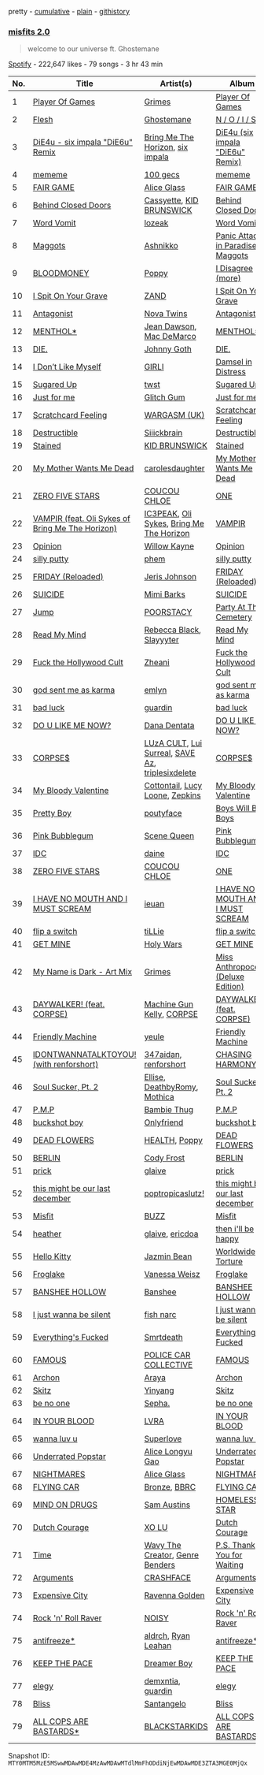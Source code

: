 pretty - [cumulative](/playlists/cumulative/37i9dQZF1DXciq74vrQmM8.md) - [plain](/playlists/plain/37i9dQZF1DXciq74vrQmM8) - [githistory](https://github.githistory.xyz/mackorone/spotify-playlist-archive/blob/main/playlists/plain/37i9dQZF1DXciq74vrQmM8)

### [misfits 2.0](https://open.spotify.com/playlist/37i9dQZF1DXciq74vrQmM8)

> welcome to our universe ft\. Ghostemane

[Spotify](https://open.spotify.com/user/spotify) - 222,647 likes - 79 songs - 3 hr 43 min

| No. | Title | Artist(s) | Album | Length |
|---|---|---|---|---|
| 1 | [Player Of Games](https://open.spotify.com/track/1aL6wkVeoR41DqDpVN7Gl2) | [Grimes](https://open.spotify.com/artist/053q0ukIDRgzwTr4vNSwab) | [Player Of Games](https://open.spotify.com/album/1WdV2sVtRWpiaPAxyvq51r) | 4:05 |
| 2 | [Flesh](https://open.spotify.com/track/1Ae2QJGUPtnCzdA4XYn1NF) | [Ghostemane](https://open.spotify.com/artist/3uL4UpqShC4p2x1dJutoRW) | [N / O / I / S / E](https://open.spotify.com/album/2W5rUof3EANdwzqAMtAWhF) | 1:19 |
| 3 | [DiE4u \- six impala "DiE6u" Remix](https://open.spotify.com/track/6gKqGwrNvxaKMAq6jb8nab) | [Bring Me The Horizon](https://open.spotify.com/artist/1Ffb6ejR6Fe5IamqA5oRUF), [six impala](https://open.spotify.com/artist/5EtZGidUP0imIVaUwBo4GW) | [DiE4u \(six impala "DiE6u" Remix\)](https://open.spotify.com/album/5BPAG0wIJVwNpqSqOQ6P6H) | 2:47 |
| 4 | [mememe](https://open.spotify.com/track/2Tdkz4mLxN8szqcMeNWcI8) | [100 gecs](https://open.spotify.com/artist/6PfSUFtkMVoDkx4MQkzOi3) | [mememe](https://open.spotify.com/album/3zy8FiB9URB4b2yNOwMM36) | 2:46 |
| 5 | [FAIR GAME](https://open.spotify.com/track/0xcEqifa3OUHuM49wOdTRP) | [Alice Glass](https://open.spotify.com/artist/4ukk0IyB7vL97QirpOcNr3) | [FAIR GAME](https://open.spotify.com/album/30CZtMCeKytiLQ0J6XfYmY) | 2:46 |
| 6 | [Behind Closed Doors](https://open.spotify.com/track/24A9gRCWE4Jza8DDhnur6C) | [Cassyette](https://open.spotify.com/artist/3X8VK5wNpLQCVEo4sWBH2A), [KID BRUNSWICK](https://open.spotify.com/artist/4QxIol1JzAa4ePmDytv0e4) | [Behind Closed Doors](https://open.spotify.com/album/1U8ck3ysyU4iwNaagT7MCJ) | 3:03 |
| 7 | [Word Vomit](https://open.spotify.com/track/579Toef3RjBEXfFMXvwkqp) | [lozeak](https://open.spotify.com/artist/0neQuv6AF4kuA82CZcPoAc) | [Word Vomit](https://open.spotify.com/album/7dsAqFpnshTvViLP7PTzkd) | 2:26 |
| 8 | [Maggots](https://open.spotify.com/track/4z273kPQy8lRomWDuwOrb4) | [Ashnikko](https://open.spotify.com/artist/3PyJHH2wyfQK3WZrk9rpmP) | [Panic Attacks in Paradise / Maggots](https://open.spotify.com/album/5FmtIdXlRz4uyqjp7ECJsH) | 2:18 |
| 9 | [BLOODMONEY](https://open.spotify.com/track/4X863RO196BJ5bUBbhMral) | [Poppy](https://open.spotify.com/artist/5mlbvTfWUOfDrUIK6dkNzv) | [I Disagree \(more\)](https://open.spotify.com/album/0jTjzLGg15C48CJEfZ9pFJ) | 3:02 |
| 10 | [I Spit On Your Grave](https://open.spotify.com/track/1Nlr6AqQHfh79yFabmu2EF) | [ZAND](https://open.spotify.com/artist/0zCrrgklotTrkkJDNUAury) | [I Spit On Your Grave](https://open.spotify.com/album/7CfzmC5Xq20b1UQbO4fHkM) | 3:39 |
| 11 | [Antagonist](https://open.spotify.com/track/76NdeyUe2IEANeAopr4V31) | [Nova Twins](https://open.spotify.com/artist/7I95CM75shzCjHuTzrepjM) | [Antagonist](https://open.spotify.com/album/4cAKhG7S3jOL53LaGMtdNw) | 3:06 |
| 12 | [MENTHOL\*](https://open.spotify.com/track/72rEOdEzgGc81Gos5dD0Je) | [Jean Dawson](https://open.spotify.com/artist/7vNNmjV14SKQzlQAEg0BXP), [Mac DeMarco](https://open.spotify.com/artist/3Sz7ZnJQBIHsXLUSo0OQtM) | [MENTHOL\*](https://open.spotify.com/album/4fdI8lc6iPhJrsNi7pBgPl) | 3:07 |
| 13 | [DIE.](https://open.spotify.com/track/2eG73ReC02zztM4ll0EFqi) | [Johnny Goth](https://open.spotify.com/artist/1ejkQAcOu9cl7kEbZ3Nb8b) | [DIE.](https://open.spotify.com/album/4iSdfXtUE3ur5UHJqjI4FB) | 2:50 |
| 14 | [I Don’t Like Myself](https://open.spotify.com/track/47CkkBlp2mBiLhLl31BQAI) | [GIRLI](https://open.spotify.com/artist/4XX9YjNQrHTZfZz3DCX6DP) | [Damsel in Distress](https://open.spotify.com/album/0yRDXJyXgyTbBqqONVcX27) | 2:44 |
| 15 | [Sugared Up](https://open.spotify.com/track/7rrW0HPdHSOlXQtzTvDxpb) | [twst](https://open.spotify.com/artist/5zEQC9Hbg0Sql7lQB466xD) | [Sugared Up](https://open.spotify.com/album/7918WlTCOxkQ1kV12Ey7my) | 2:33 |
| 16 | [Just for me](https://open.spotify.com/track/67lOnPna7dewLKizrVu31v) | [Glitch Gum](https://open.spotify.com/artist/1wpftBruYql3kTa4Px6kze) | [Just for me](https://open.spotify.com/album/3j2m4CvN4dphBLAv7e2tUt) | 2:23 |
| 17 | [Scratchcard Feeling](https://open.spotify.com/track/5B1ZMJQqtjMSJqFckLGLx8) | [WARGASM \(UK\)](https://open.spotify.com/artist/1NRudBLaT84LXxfsYdFMhB) | [Scratchcard Feeling](https://open.spotify.com/album/3ZIYT6OXxH0eHrnKheNMDn) | 4:00 |
| 18 | [Destructible](https://open.spotify.com/track/73IXs3h1OUIecDOAoYvH15) | [Siiickbrain](https://open.spotify.com/artist/1oPEr1Ci8sWOYj8SSh2VPE) | [Destructible](https://open.spotify.com/album/39n6Z4LYELVW2vaElXsgxH) | 2:51 |
| 19 | [Stained](https://open.spotify.com/track/28Fhh3sLYSeqXij1PM9wHW) | [KID BRUNSWICK](https://open.spotify.com/artist/4QxIol1JzAa4ePmDytv0e4) | [Stained](https://open.spotify.com/album/4HLLeKI7DK3PXDT9OSCzgy) | 3:36 |
| 20 | [My Mother Wants Me Dead](https://open.spotify.com/track/3ADDLOa2NjjLFQ7g2FTiYx) | [carolesdaughter](https://open.spotify.com/artist/2hiq2iBnUik3mrOfEgRSpB) | [My Mother Wants Me Dead](https://open.spotify.com/album/0T6yUi3nWoE9c5krkoPYPK) | 1:45 |
| 21 | [ZERO FIVE STARS](https://open.spotify.com/track/2HXLC1alUzezTMoBM0Sxkb) | [COUCOU CHLOE](https://open.spotify.com/artist/5xmw3tD4MbvhA1ay1U0HEC) | [ONE](https://open.spotify.com/album/6iEbn9hlgnnd9wa7qgemhO) | 2:36 |
| 22 | [VAMPIR \(feat\. Oli Sykes of Bring Me The Horizon\)](https://open.spotify.com/track/3FQOmo61pO1ZnBT26d6WLQ) | [IC3PEAK](https://open.spotify.com/artist/3luonLzvSOxdU8ytCaEIK8), [Oli Sykes](https://open.spotify.com/artist/1UXEXWWOTTZNlyFapwHDbW), [Bring Me The Horizon](https://open.spotify.com/artist/1Ffb6ejR6Fe5IamqA5oRUF) | [VAMPIR](https://open.spotify.com/album/0ZjZyPw9pHhOahynV7tSaW) | 2:23 |
| 23 | [Opinion](https://open.spotify.com/track/2ODY9n6MPPDTLgqTlgFW50) | [Willow Kayne](https://open.spotify.com/artist/7b6l5JehVDc5Wb7L8iPvJN) | [Opinion](https://open.spotify.com/album/1zR96H40EoUG62VmJ7fK6A) | 2:27 |
| 24 | [silly putty](https://open.spotify.com/track/3AG923oYOUn7ESzHTkthKL) | [phem](https://open.spotify.com/artist/0MGJHTThvyAyqKuEAgPqDr) | [silly putty](https://open.spotify.com/album/4HdrJc0K45gBQQSBIkOhx1) | 2:46 |
| 25 | [FRIDAY \(Reloaded\)](https://open.spotify.com/track/3Pf28cD5MjAuQzkBnYviCj) | [Jeris Johnson](https://open.spotify.com/artist/2hmePXeTr2b7cdRAtRjvPq) | [FRIDAY \(Reloaded\)](https://open.spotify.com/album/3XSKnyN9nvtxA2LFQOdTCu) | 1:40 |
| 26 | [SUICIDE](https://open.spotify.com/track/4atpzYOS3lR8a99kgp1kcC) | [Mimi Barks](https://open.spotify.com/artist/5A4P1UOSqbSvJKoi3VYlCC) | [SUICIDE](https://open.spotify.com/album/1vQpCZWCnmYWgF1ZVRCUFt) | 3:47 |
| 27 | [Jump](https://open.spotify.com/track/3wGVgIe8CvDxGEJEdrAKfh) | [POORSTACY](https://open.spotify.com/artist/7vSY9HEreOqb1Llar3UC38) | [Party At The Cemetery](https://open.spotify.com/album/3kT0vXJqRNILDVVUX5LhkQ) | 2:49 |
| 28 | [Read My Mind](https://open.spotify.com/track/6wjaAghthtTG3EEIPCI9b7) | [Rebecca Black](https://open.spotify.com/artist/3Vl9fyKMIdLMswk8ai3mm9), [Slayyyter](https://open.spotify.com/artist/4QM5QCHicznALtX885CnZC) | [Read My Mind](https://open.spotify.com/album/74ulDfyawnDdg7r86GQH72) | 3:25 |
| 29 | [Fuck the Hollywood Cult](https://open.spotify.com/track/5SoxOODF9bvcb7vEBkG6dz) | [Zheani](https://open.spotify.com/artist/75xNYf2GU5wtQqBrd74SlY) | [Fuck the Hollywood Cult](https://open.spotify.com/album/36CVtGbnMvnZphHX7IiRPJ) | 3:10 |
| 30 | [god sent me as karma](https://open.spotify.com/track/6Y3AYLsKkGaMYCRC0OGzy3) | [emlyn](https://open.spotify.com/artist/1qMJAm3nqZq6AsqeaAk2m1) | [god sent me as karma](https://open.spotify.com/album/7jUoT7TNoh0SdI4yS5K6tp) | 3:06 |
| 31 | [bad luck](https://open.spotify.com/track/36vsIkYZOTxHxKPPFoE65Y) | [guardin](https://open.spotify.com/artist/6zqcGQ6MH6yetBUoquMnL7) | [bad luck](https://open.spotify.com/album/0WSPPKm1jrkvYVCDbe5qub) | 2:49 |
| 32 | [DO U LIKE ME NOW?](https://open.spotify.com/track/22Uh81w7dh0sdE4egnLndv) | [Dana Dentata](https://open.spotify.com/artist/1QiXZr91PL7BG5jT7j14uB) | [DO U LIKE ME NOW?](https://open.spotify.com/album/5pEPrSirLnbvFr65nO5Zp9) | 2:23 |
| 33 | [CORPSE$](https://open.spotify.com/track/0J5apfOF4WspEaSzDf5CIn) | [LUzA CULT](https://open.spotify.com/artist/3PNeM7iJ589do6dmOP26IT), [Lui Surreal](https://open.spotify.com/artist/1iYbQXLrNdjcndT8cyfA8m), [SAVE Az](https://open.spotify.com/artist/41zUkY4aPJbXRPGdDH25y7), [triplesixdelete](https://open.spotify.com/artist/1MWqzCKKuVN5wDahu2F4g2) | [CORPSE$](https://open.spotify.com/album/2RelSGPWsonQDrBVgLqXnA) | 1:44 |
| 34 | [My Bloody Valentine](https://open.spotify.com/track/4hnKoBZJ3XHMkNXCFWvoAm) | [Cottontail](https://open.spotify.com/artist/4TVXVHRuEfI05r7V2iKvss), [Lucy Loone](https://open.spotify.com/artist/0seIM4z37CkUcsuu7kpzF9), [Zepkins](https://open.spotify.com/artist/0wXgbtNwH7CcHmmmNcEZRo) | [My Bloody Valentine](https://open.spotify.com/album/261S9u5PrX8u1W6aRLC69Z) | 2:47 |
| 35 | [Pretty Boy](https://open.spotify.com/track/4rTYW2D4ndQC02e6qAPo2p) | [poutyface](https://open.spotify.com/artist/0H44O4IYqpTOGx4c5nV37f) | [Boys Will Be Boys](https://open.spotify.com/album/3EQRAaLvsRsyp9Zr7y0rKJ) | 2:32 |
| 36 | [Pink Bubblegum](https://open.spotify.com/track/4jxg7aD2s4ehpjyVP0qisg) | [Scene Queen](https://open.spotify.com/artist/6WandyxeDxlcOTwxtnTKP4) | [Pink Bubblegum](https://open.spotify.com/album/70bWJ4nB1AGuDh5hqfZ3pf) | 2:22 |
| 37 | [IDC](https://open.spotify.com/track/5OwLlkNv9SisPU2ERTks0t) | [daine](https://open.spotify.com/artist/4lyCoxLN0aW7nJy5rec0tG) | [IDC](https://open.spotify.com/album/5rcX9JwTd8qF39LpCWpQrs) | 2:37 |
| 38 | [ZERO FIVE STARS](https://open.spotify.com/track/7pLPs5Yph0xTeEMAA4Heff) | [COUCOU CHLOE](https://open.spotify.com/artist/5xmw3tD4MbvhA1ay1U0HEC) | [ONE](https://open.spotify.com/album/5nFvLGogWjDGiJ25xBknPG) | 2:36 |
| 39 | [I HAVE NO MOUTH AND I MUST SCREAM](https://open.spotify.com/track/1fGVjNrmqYIgYh3eS8Dwgg) | [ieuan](https://open.spotify.com/artist/6t0xwGS4HEjHUuMIvRyKoh) | [I HAVE NO MOUTH AND I MUST SCREAM](https://open.spotify.com/album/1T04rAhb1uw0n7hDt8CyST) | 3:11 |
| 40 | [flip a switch](https://open.spotify.com/track/3Xnsm7gx3KBmYoWFdNMof6) | [tiLLie](https://open.spotify.com/artist/6toGqzw4iivB9qwDpOAiVN) | [flip a switch](https://open.spotify.com/album/2QueRNxcrP62Nkg3YfZGrJ) | 2:32 |
| 41 | [GET MINE](https://open.spotify.com/track/01pkZKRRRGCcW0EoHxbnDl) | [Holy Wars](https://open.spotify.com/artist/2dTOWcCL0cYviin0Uz1lj4) | [GET MINE](https://open.spotify.com/album/36KVNZ2nT8UTyqU43WMEty) | 2:50 |
| 42 | [My Name is Dark \- Art Mix](https://open.spotify.com/track/43DBhwmvfhWTQwBRmJsafC) | [Grimes](https://open.spotify.com/artist/053q0ukIDRgzwTr4vNSwab) | [Miss Anthropocene \(Deluxe Edition\)](https://open.spotify.com/album/4zyqNfmTrnvUejh8M1IEh9) | 5:56 |
| 43 | [DAYWALKER! \(feat\. CORPSE\)](https://open.spotify.com/track/2NnJpRXIlx35Vij3bPZO0h) | [Machine Gun Kelly](https://open.spotify.com/artist/6TIYQ3jFPwQSRmorSezPxX), [CORPSE](https://open.spotify.com/artist/7yntSJ6uojO3z6GFUVwhAW) | [DAYWALKER! \(feat\. CORPSE\)](https://open.spotify.com/album/2y8j3djW8ZswvAbEcPBBti) | 2:17 |
| 44 | [Friendly Machine](https://open.spotify.com/track/1HwDXo5LrML3NYmYQiboCB) | [yeule](https://open.spotify.com/artist/1WZarnZpWEv7dDtjAETt4X) | [Friendly Machine](https://open.spotify.com/album/0K4D8UZiHwXH2c1cKNXnXZ) | 3:46 |
| 45 | [IDONTWANNATALKTOYOU! \(with renforshort\)](https://open.spotify.com/track/39LAVN7bpAOvpCwA06dvWZ) | [347aidan](https://open.spotify.com/artist/0bBz5bRBkExaej2HxtVfCw), [renforshort](https://open.spotify.com/artist/3GYvf7puxwkr51EYoD9E7D) | [CHASING HARMONY](https://open.spotify.com/album/2bAyamw2R64VLAFsQW20xc) | 2:18 |
| 46 | [Soul Sucker, Pt\. 2](https://open.spotify.com/track/7lSRoGGERYMfi5mDotavru) | [Ellise](https://open.spotify.com/artist/2FovgCfOwN9iqbkCBlKFdT), [DeathbyRomy](https://open.spotify.com/artist/7aWpPjjgItUnXljFxYYKZI), [Mothica](https://open.spotify.com/artist/1JhiIIXT9DWqEU3BYFZwGA) | [Soul Sucker, Pt\. 2](https://open.spotify.com/album/5DkmK3sQcBanrRg1lFHlMs) | 2:41 |
| 47 | [P.M.P](https://open.spotify.com/track/1VA0mnllvpmDA9bnRAuTXL) | [Bambie Thug](https://open.spotify.com/artist/6g3orasGcMPn0gwcE3JMAC) | [P.M.P](https://open.spotify.com/album/6g1CyzJuejx3AVopNeS1aX) | 3:22 |
| 48 | [buckshot boy](https://open.spotify.com/track/0UDKAvVtuX8oxvpuUjsBbR) | [Onlyfriend](https://open.spotify.com/artist/03zKAbmkkWhUzjUSmJZGVE) | [buckshot boy](https://open.spotify.com/album/6eB0sUv4yuNNWzXFv11A8J) | 2:18 |
| 49 | [DEAD FLOWERS](https://open.spotify.com/track/54i9YWj8AnEvj1FhJgVZC4) | [HEALTH](https://open.spotify.com/artist/6FfjnGXMhxSsJTuGLWBDth), [Poppy](https://open.spotify.com/artist/5mlbvTfWUOfDrUIK6dkNzv) | [DEAD FLOWERS](https://open.spotify.com/album/1RKvRWHyVw3UIfQVuIjcuJ) | 5:01 |
| 50 | [BERLIN](https://open.spotify.com/track/1BaEm7lJxDtoRZ1QmPcBZr) | [Cody Frost](https://open.spotify.com/artist/3FobDbMc9jNxkZ8GCc685W) | [BERLIN](https://open.spotify.com/album/1CpDsqIBSXH8WCwEb8j8Y6) | 3:02 |
| 51 | [prick](https://open.spotify.com/track/6IUVdUkKw18jHqFAjl7y8k) | [glaive](https://open.spotify.com/artist/4cJKDGSv4Dz9QycXYmo565) | [prick](https://open.spotify.com/album/6enhvDQVtETLMQZjAzlUWp) | 2:14 |
| 52 | [this might be our last december](https://open.spotify.com/track/0M1dASu7GXGN0Bry7XcNRR) | [poptropicaslutz!](https://open.spotify.com/artist/08DN8ZbOSeuTELiQjc4Jl8) | [this might be our last december](https://open.spotify.com/album/0cOJKej242GN1wt65WW3N3) | 2:28 |
| 53 | [Misfit](https://open.spotify.com/track/0VGRtiYYW4ch4SrkFkLlYJ) | [BUZZ](https://open.spotify.com/artist/4YXzweXdgnq4xSOpo1ZWxR) | [Misfit](https://open.spotify.com/album/67szcbtvGILfdqgbg6MpNc) | 2:26 |
| 54 | [heather](https://open.spotify.com/track/3OnhO4po4yLW2uNoiKGUYX) | [glaive](https://open.spotify.com/artist/4cJKDGSv4Dz9QycXYmo565), [ericdoa](https://open.spotify.com/artist/4hR6Bm9YYtktXzjmKhb1Cn) | [then i'll be happy](https://open.spotify.com/album/1vt6o574MwqdmPm8ktkT7s) | 1:51 |
| 55 | [Hello Kitty](https://open.spotify.com/track/22FniXvTKV9IC6IhxCpYve) | [Jazmin Bean](https://open.spotify.com/artist/6blEmsLU25ewy8hHtgZaSL) | [Worldwide Torture](https://open.spotify.com/album/2SVRzumTLUTdoHgYNQ4Rh9) | 2:31 |
| 56 | [Froglake](https://open.spotify.com/track/0PQbOcnO2MwbqvJRQq3ksK) | [Vanessa Weisz](https://open.spotify.com/artist/7dvGiSfugWRPvRmuptKcHA) | [Froglake](https://open.spotify.com/album/3u1TiYQgE20HLmiL5uXrTL) | 3:16 |
| 57 | [BANSHEE HOLLOW](https://open.spotify.com/track/58flRCPtcit55PD4jaga1W) | [Banshee](https://open.spotify.com/artist/0DG7J8Q9Alnt65HJv6owzf) | [BANSHEE HOLLOW](https://open.spotify.com/album/52ytO4git0zRExoV1kK9zA) | 1:50 |
| 58 | [I just wanna be silent](https://open.spotify.com/track/4jCvCe2MAaPuzERi8Dzqng) | [fish narc](https://open.spotify.com/artist/1IxZyCzEKTCm8z7gSgyfTU) | [I just wanna be silent](https://open.spotify.com/album/19cnCnUEYHC3rj71L1VgnQ) | 2:40 |
| 59 | [Everything's Fucked](https://open.spotify.com/track/4TB8yXdbtiVT8Wlgz5Bnbm) | [Smrtdeath](https://open.spotify.com/artist/4NYeChhB65zL0ywl4rHmSk) | [Everything's Fucked](https://open.spotify.com/album/4CzqZgtyv31j9DVQHoHO1r) | 3:01 |
| 60 | [FAMOUS](https://open.spotify.com/track/530V51I8suvq6qTwaQZLse) | [POLICE CAR COLLECTIVE](https://open.spotify.com/artist/4FaTP0DGcGHdaTAcUIFTQ2) | [FAMOUS](https://open.spotify.com/album/2sRQ8crrfsVL0s3wwU5JBu) | 2:57 |
| 61 | [Archon](https://open.spotify.com/track/6fMWYAVmr6SVyt6vsxetYF) | [Araya](https://open.spotify.com/artist/58dPXkn0hgEY1TY1utbG4a) | [Archon](https://open.spotify.com/album/28f8Dn5kYQQKmUoJx74V0Y) | 2:56 |
| 62 | [Skitz](https://open.spotify.com/track/2ziUaTw3sQHI9FHCVk6ob3) | [Yinyang](https://open.spotify.com/artist/5WesO65aRpHO5Cqjg8IMvA) | [Skitz](https://open.spotify.com/album/5zyNyDGWEAw2OnIGomFxCd) | 2:58 |
| 63 | [be no one](https://open.spotify.com/track/0fVNG78xrpckyKseNP5XBv) | [Sepha.](https://open.spotify.com/artist/094ug46k28Q0tdaGPm3WNA) | [be no one](https://open.spotify.com/album/0ibbUkk4eihYg6X9qZdwNv) | 4:21 |
| 64 | [IN YOUR BLOOD](https://open.spotify.com/track/2evPSkNE3z0unewvQVPoI8) | [LVRA](https://open.spotify.com/artist/0wnxBYaim46rj6QmaukOcf) | [IN YOUR BLOOD](https://open.spotify.com/album/3btxaWRqZYDZxB6QtSBDnN) | 3:44 |
| 65 | [wanna luv u](https://open.spotify.com/track/34I9rpFDpvL87DO9JT3ca3) | [Superlove](https://open.spotify.com/artist/33esp5UFKcRpxcR4Xo0Sne) | [wanna luv u](https://open.spotify.com/album/60uDwGVGqjZ5dUHwBy1Pno) | 3:29 |
| 66 | [Underrated Popstar](https://open.spotify.com/track/03YAkNt5ctr4vQwqmNPybe) | [Alice Longyu Gao](https://open.spotify.com/artist/5HvKzBgj4yphQfBJjBJrhL) | [Underrated Popstar](https://open.spotify.com/album/2zfYuMo33ayzbl9HfT9laT) | 2:11 |
| 67 | [NIGHTMARES](https://open.spotify.com/track/7mSlQDf71bBDU3vRMJCSol) | [Alice Glass](https://open.spotify.com/artist/4ukk0IyB7vL97QirpOcNr3) | [NIGHTMARES](https://open.spotify.com/album/5S8FMiG1oz3ynTO2yYRwO8) | 2:12 |
| 68 | [FLYING CAR](https://open.spotify.com/track/5Nq1ajBF2nJIlZxFAGLfpF) | [Bronze](https://open.spotify.com/artist/6tYQMlvJdCgJd660u47II0), [BBRC](https://open.spotify.com/artist/1rUZnYVwvnjt3MrQastd5X) | [FLYING CAR](https://open.spotify.com/album/7ATiXxdFjmBBQuXVy1NuOv) | 3:07 |
| 69 | [MIND ON DRUGS](https://open.spotify.com/track/0OPFDnCPCwHk9O83lqBxzq) | [Sam Austins](https://open.spotify.com/artist/0zmnfFQX8LWVVZyRPHRx1V) | [HOMELESS STAR](https://open.spotify.com/album/1vmk95l8FDuRgVyvplEQqw) | 2:09 |
| 70 | [Dutch Courage](https://open.spotify.com/track/5OCDCNYb7xT1HwgJ9SS1Oh) | [XO LU](https://open.spotify.com/artist/1QuS8XFGkFeFQdAQwSR1Uf) | [Dutch Courage](https://open.spotify.com/album/30kaWVTwGdetGhUqlbv04p) | 2:27 |
| 71 | [Time](https://open.spotify.com/track/5HorhJ1JnFkJw0egrgg49I) | [Wavy The Creator](https://open.spotify.com/artist/5kr136hLeeKJznp60ieWdC), [Genre Benders](https://open.spotify.com/artist/3SHzP44kbcifa3M4f1zjSz) | [P.S\. Thank You for Waiting](https://open.spotify.com/album/51LUoIXs5uyiGkuQ9ExJtM) | 2:58 |
| 72 | [Arguments](https://open.spotify.com/track/0mTWdpD4Q88OA9KWxzgb2K) | [CRASHFACE](https://open.spotify.com/artist/5KjrHPtIS2XCqs5zZwnydX) | [Arguments](https://open.spotify.com/album/09isQOmWP3x8pc9dmlKR8I) | 3:09 |
| 73 | [Expensive City](https://open.spotify.com/track/4CCW2m2UARXZzWclNGMbWb) | [Ravenna Golden](https://open.spotify.com/artist/27Od4Wz93nItXglC5t5GuC) | [Expensive City](https://open.spotify.com/album/7KikWHJJfV5OtaFOU1RY7f) | 1:44 |
| 74 | [Rock 'n' Roll Raver](https://open.spotify.com/track/68iPcJAmCqWPyfs9wPHwVT) | [NOISY](https://open.spotify.com/artist/5bt1iZVk3VV1LxRL4wzZ9F) | [Rock 'n' Roll Raver](https://open.spotify.com/album/1mP17eGU7BavBcaTGmnNbu) | 3:53 |
| 75 | [antifreeze\*](https://open.spotify.com/track/4kUxJuInSVt8lNtcTGbjKD) | [aldrch](https://open.spotify.com/artist/3WYrAQad51Rnd8BqODF4Em), [Ryan Leahan](https://open.spotify.com/artist/4BX7bOS5nj3842rKfEnTIg) | [antifreeze\*](https://open.spotify.com/album/0KcvKrAuuPIdpQmZpYx57o) | 2:02 |
| 76 | [KEEP THE PACE](https://open.spotify.com/track/0XMSd4LHV5ZKAUTRclwBw9) | [Dreamer Boy](https://open.spotify.com/artist/1UJKiAI4Evnhh1ExDse25D) | [KEEP THE PACE](https://open.spotify.com/album/54eDyS3Lay5udZ1ypiianP) | 2:53 |
| 77 | [elegy](https://open.spotify.com/track/33yVBJ4wdUkItubqKA5UvY) | [demxntia](https://open.spotify.com/artist/6trEYfLSuAd9CS8bCy4sOH), [guardin](https://open.spotify.com/artist/6zqcGQ6MH6yetBUoquMnL7) | [elegy](https://open.spotify.com/album/1rQvm59V13d70jUeHgVTBl) | 2:20 |
| 78 | [Bliss](https://open.spotify.com/track/3PqKbBKxV2mSgfWNwNAAjW) | [Santangelo](https://open.spotify.com/artist/23PgufXbWsCNunDb9szzKk) | [Bliss](https://open.spotify.com/album/3UmcyVzSGg6TiYckk55M0U) | 2:03 |
| 79 | [ALL COPS ARE BASTARDS\*](https://open.spotify.com/track/6Bike9oqxqToe0XPwtVIhD) | [BLACKSTARKIDS](https://open.spotify.com/artist/7but14WsfXJkF8hm07xx6E) | [ALL COPS ARE BASTARDS\*](https://open.spotify.com/album/22GzbmGV3Uw6honxKUDSYr) | 3:04 |

Snapshot ID: `MTY0MTM5MzE5MSwwMDAwMDE4MzAwMDAwMTdlMmFhODdiNjEwMDAwMDE3ZTA3MGE0MjQx`